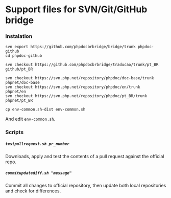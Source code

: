 # Support files for SVN/Git/GitHub bridge

### Instalation

```
svn export https://github.com/phpdocbrbridge/bridge/trunk phpdoc-github
cd phpdoc-github

svn checkout https://github.com/phpdocbrbridge/traducao/trunk/pt_BR github/pt_BR

svn checkout https://svn.php.net/repository/phpdoc/doc-base/trunk   phpnet/doc-base
svn checkout https://svn.php.net/repository/phpdoc/en/trunk         phpnet/en
svn checkout https://svn.php.net/repository/phpdoc/pt_BR/trunk      phpnet/pt_BR

cp env-common.sh-dist env-common.sh
```

And edit `env-common.sh`.

### Scripts

##### `testpullrequest.sh pr_number`

Downloads, apply and test the contents of a pull request against the official repo.

##### `commitupdatediff.sh "message"`

Commit all changes to official repository, then update both local repositories and check for differences.
